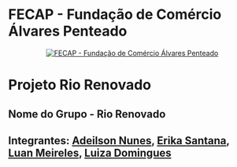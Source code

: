 # FECAP - Fundação de Comércio Álvares Penteado

<p align="center">
<a href= "https://www.fecap.br/"><img src="https://encrypted-tbn0.gstatic.com/images?q=tbn:ANd9GcRhZPrRa89Kma0ZZogxm0pi-tCn_TLKeHGVxywp-LXAFGR3B1DPouAJYHgKZGV0XTEf4AE&usqp=CAU" alt="FECAP - Fundação de Comércio Álvares Penteado" border="0"></a>
</p>

# Projeto Rio Renovado

## Nome do Grupo - Rio Renovado

## Integrantes: <a href="https://github.com/AdeilsonNunes">Adeilson Nunes</a>, <a href="https://github.com/erikasntn">Erika Santana</a>, <a href="https://github.com/LuanMeirelesFranchini">Luan Meireles</a>, <a href="https://github.com/luiza1205">Luiza Domingues</a>
